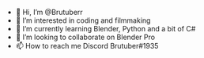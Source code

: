 - 👋 Hi, I’m @Brutuberr
- 👀 I’m interested in coding and filmmaking
- 🌱 I’m currently learning Blender, Python and a bit of C#
- 💞️ I’m looking to collaborate on Blender Pro
- 📫 How to reach me Discord Brutuber#1935

<!---
Brutuberr/Brutuberr is a ✨ special ✨ repository because its `README.md` (this file) appears on your GitHub profile.
You can click the Preview link to take a look at your changes.
--->
